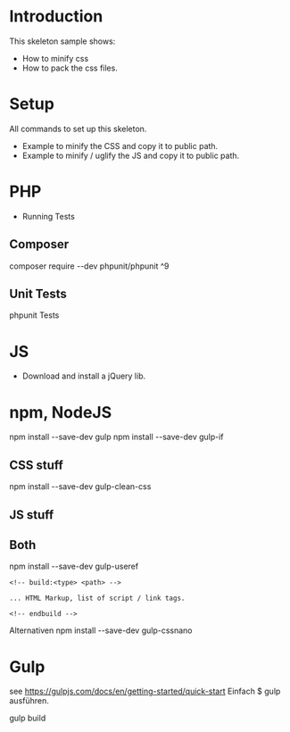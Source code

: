 # Introduction
This skeleton sample shows:
- How to minify css
- How to pack the css files.

# Setup 
All commands to set up this skeleton.
- Example to minify the CSS and copy it to public path.
- Example to minify / uglify the JS and copy it to public path.

# PHP
- Running Tests

## Composer
composer require --dev phpunit/phpunit ^9

## Unit Tests
phpunit Tests

# JS
- Download and install a jQuery lib.

# npm, NodeJS

npm install --save-dev gulp
npm install --save-dev gulp-if

## CSS stuff
npm install --save-dev gulp-clean-css

## JS stuff

## Both
npm install --save-dev gulp-useref

`<!-- build:<type> <path> -->`

`... HTML Markup, list of script / link tags.`

`<!-- endbuild -->`


Alternativen
npm install  --save-dev gulp-cssnano

# Gulp
see https://gulpjs.com/docs/en/getting-started/quick-start
Einfach $ gulp ausführen.

gulp build